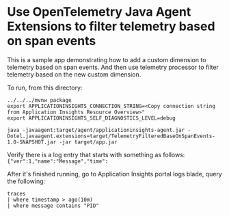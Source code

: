 # Use OpenTelemetry Java Agent Extensions to filter telemetry based on span events

This is a sample app demonstrating how to add a custom dimension to telemetry based on span events.
And then use telemetry processor to filter telemetry based on the new custom dimension.

To run, from this directory:
```
../../../mvnw package
export APPLICATIONINSIGHTS_CONNECTION_STRING=<Copy connection string from Application Insights Resource Overview>"
export APPLICATIONINSIGHTS_SELF_DIAGNOSTICS_LEVEL=debug

java -javaagent:target/agent/applicationinsights-agent.jar -Dotel.javaagent.extensions=target/TelemetryFilteredBaseOnSpanEvents-1.0-SNAPSHOT.jar -jar target/app.jar
```

Verify there is a log entry that starts with something as follows:
  `{"ver":1,"name":"Message","time":`

After it's finished running, go to Application Insights portal logs blade, query the following:

  ```kusto
  traces
  | where timestamp > ago(10m)
  | where message contains "PID"
  ```